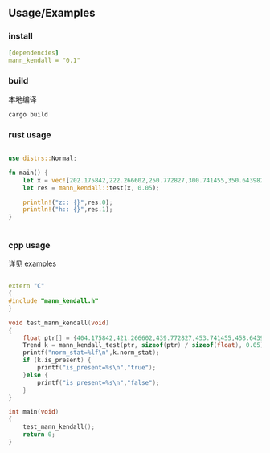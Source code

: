 
## Usage/Examples

### install

```yaml
[dependencies]
mann_kendall = "0.1"

```

### build
本地编译

```shell
cargo build
```

### rust usage
```rust

use distrs::Normal;

fn main() {
    let x = vec![202.175842,222.266602,250.772827,300.741455,350.643982,369.749268,400.998474,479.279663,486.617310,487.517456,491.321625];
    let res = mann_kendall::test(x, 0.05);

    println!("z:: {}",res.0);
    println!("h:: {}",res.1);
}
 
```

### cpp usage

详见 [examples](./examples/cpp) 

```cpp

extern "C"
{
#include "mann_kendall.h"
}

void test_mann_kendall(void)
{
	float ptr[] = {404.175842,421.266602,439.772827,453.741455,458.643982,469.749268,475.998474,479.279663,486.617310,487.517456,491.321625};
	Trend k = mann_kendall_test(ptr, sizeof(ptr) / sizeof(float), 0.05);
	printf("norm_stat=%lf\n",k.norm_stat);
	if (k.is_present) {
		printf("is_present=%s\n","true");
	}else {
		printf("is_present=%s\n","false");
	}
}

int main(void)
{
	test_mann_kendall();
	return 0;
}

```